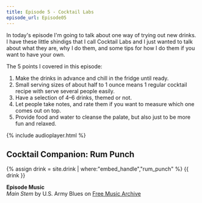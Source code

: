 ```yaml
---
title: Episode 5 - Cocktail Labs
episode_url: Episode05
---
```


In today's episode I'm going to talk about one way of trying out new drinks. I have these little shindigs that I call Cocktail Labs and I just wanted to talk about what they are, why I do them, and some tips for how I do them if you want to have your own.

The 5 points I covered in this episode:

1. Make the drinks in advance and chill in the fridge until ready.
1. Small serving sizes of about half to 1 ounce means 1 regular cocktail recipe with serve several people easily.
1. Have a selection of 4–6 drinks, themed or not.
1. Let people take notes, and rate them if you want to measure which one comes out on top.
1. Provide food and water to cleanse the palate, but also just to be more fun and relaxed.

{% include audioplayer.html %}

## Cocktail Companion: Rum Punch
{% assign drink = site.drink | where:"embed_handle","rum_punch" %}
{{ drink }}

**Episode Music**  
*Main Stem* by U.S. Army Blues on [Free Music Archive](freemusicarchive.org)